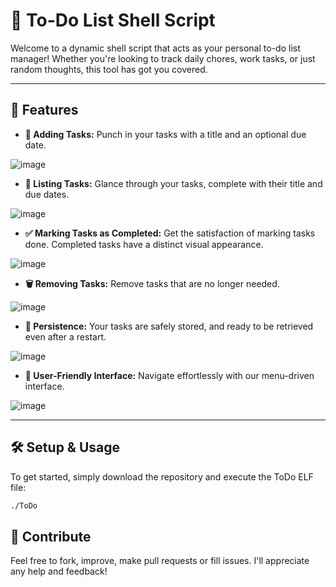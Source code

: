 # 📝 **To-Do List Shell Script**

Welcome to a dynamic shell script that acts as your personal to-do list manager! Whether you're looking to track daily chores, work tasks, or just random thoughts, this tool has got you covered.

---

## 🚀 **Features**

- **📌 Adding Tasks:** Punch in your tasks with a title and an optional due date.
  
![image](https://github.com/t0ti20/Embedded_Linux/assets/61616031/c12a7b3b-99eb-4e42-ad92-4e6de2f8bd3e)
  
- **📄 Listing Tasks:** Glance through your tasks, complete with their title and due dates.
  
![image](https://github.com/t0ti20/Embedded_Linux/assets/61616031/3a49d4ce-8c58-43ba-beac-8532e7fa9802)
  
- **✅ Marking Tasks as Completed:** Get the satisfaction of marking tasks done. Completed tasks have a distinct visual appearance.
  
![image](https://github.com/t0ti20/Embedded_Linux/assets/61616031/a18a62c8-43ca-4f84-9613-aebf831b542f)
  
- **🗑️ Removing Tasks:** Remove tasks that are no longer needed.
  
![image](https://github.com/t0ti20/Embedded_Linux/assets/61616031/b6ed0f0a-a1f7-4cf7-aeab-a424e11e4832)
  
- **💾 Persistence:** Your tasks are safely stored, and ready to be retrieved even after a restart.
  
![image](https://github.com/t0ti20/Embedded_Linux/assets/61616031/294ba73e-1750-41d4-85ce-601016019219)

- **🌈 User-Friendly Interface:** Navigate effortlessly with our menu-driven interface.
  
![image](https://github.com/t0ti20/Embedded_Linux/assets/61616031/1455b764-a89b-4eea-9a33-0a90e9253c0f)

---

## 🛠️ **Setup & Usage**
To get started, simply download the repository and execute the ToDo ELF file:
```bash
./ToDo
```

## 🚀 Contribute
Feel free to fork, improve, make pull requests or fill issues. I'll appreciate any help and feedback!
